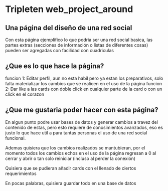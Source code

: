 # Tripleten web_project_around

## Una página del diseño de una red social

Con esta página ejemplifico lo que podria ser una red social basica, las partes extras (secciones de información o listas de diferentes cosas) pueden ser agregadas con facilidad con cuadriculas

## ¿Que es lo que hace la página?

funcion 1: Editar perfil, aun no esta habil pero ya estan los preparativos, solo falta materializar los cambios que se realicen en el uso de la página
funcion 2: Dar like a las cards con doble click en cualquier parte de la card o con un click en el corazon

## ¿Que me gustaria poder hacer con esta página?

En algun punto podre usar bases de datos y generar cambios a travez del contenido de estas, pero esto requiere de conosimientos avanzados, eso es justo lo que hace util a para tantas personas el uso de una red social funcional.

Ademas quisiera que los cambios realizados se mantubieran, por el momento todos los cambios echos en el uso de la página regresan a 0 al cerrar y abrir o tan solo reiniciar (incluso al perder la conexión)

Quisiera que se pudieran añadir cards con el llenado de ciertos requerimientos

En pocas palabras, quisiera guardar todo en una base de datos
